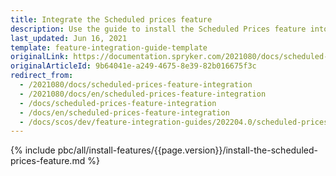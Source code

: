 ```yaml
---
title: Integrate the Scheduled prices feature
description: Use the guide to install the Scheduled Prices feature into your project.
last_updated: Jun 16, 2021
template: feature-integration-guide-template
originalLink: https://documentation.spryker.com/2021080/docs/scheduled-prices-feature-integration
originalArticleId: 9b64041e-a249-4675-8e39-82b016675f3c
redirect_from:
  - /2021080/docs/scheduled-prices-feature-integration
  - /2021080/docs/en/scheduled-prices-feature-integration
  - /docs/scheduled-prices-feature-integration
  - /docs/en/scheduled-prices-feature-integration
  - /docs/scos/dev/feature-integration-guides/202204.0/scheduled-prices-feature-integration.html
---
```


{% include pbc/all/install-features/{{page.version}}/install-the-scheduled-prices-feature.md %} <!-- To edit, see /_includes/pbc/all/install-features/202204.0/install-the-scheduled-prices-feature.md -->
